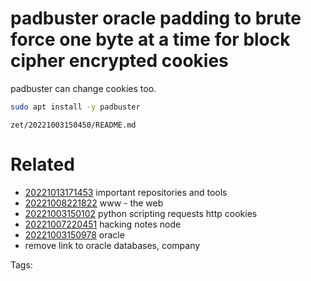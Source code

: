 # padbuster oracle padding to brute force one byte at a time for block cipher encrypted cookies
padbuster
can change cookies too.
```bash
sudo apt install -y padbuster
```

` zet/20221003150450/README.md `

# Related

- [20221013171453](/zet/20221013171453/README.md) important repositories and tools
- [20221008221822](/zet/20221008221822/README.md) www - the web
- [20221003150102](/zet/20221003150102/README.md) python scripting requests http cookies
- [20221007220451](/zet/20221007220451/README.md) hacking notes node
- [20221003150978](/zet/20221003150978/README.md) oracle
- remove link to oracle databases, company

Tags:

    
